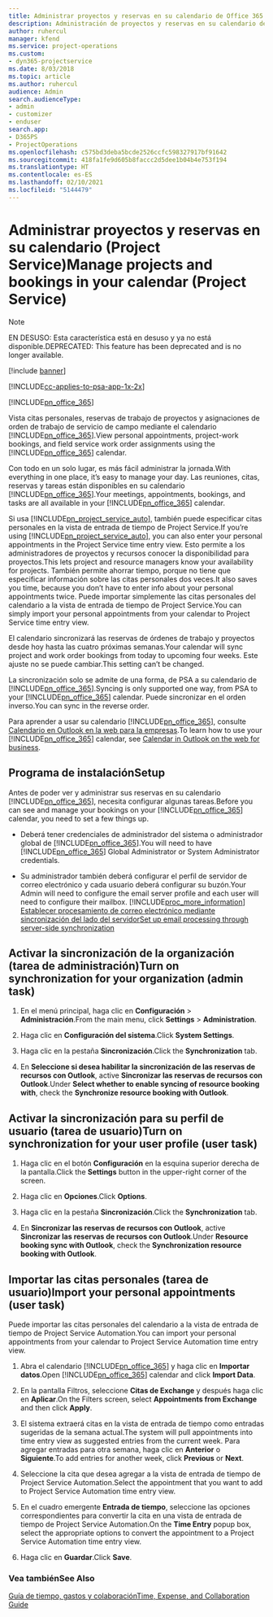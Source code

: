 ```yaml
---
title: Administrar proyectos y reservas en su calendario de Office 365
description: Administración de proyectos y reservas en su calendario de Office 365
author: ruhercul
manager: kfend
ms.service: project-operations
ms.custom:
- dyn365-projectservice
ms.date: 8/03/2018
ms.topic: article
ms.author: ruhercul
audience: Admin
search.audienceType:
- admin
- customizer
- enduser
search.app:
- D365PS
- ProjectOperations
ms.openlocfilehash: c575bd3deba5bcde2526ccfc598327917bf91642
ms.sourcegitcommit: 418fa1fe9d605b8faccc2d5dee1b04b4e753f194
ms.translationtype: HT
ms.contentlocale: es-ES
ms.lasthandoff: 02/10/2021
ms.locfileid: "5144479"
---
```

# <a name="manage-projects-and-bookings-in-your-calendar-project-service"></a><span data-ttu-id="37a6c-103">Administrar proyectos y reservas en su calendario (Project Service)</span><span class="sxs-lookup"><span data-stu-id="37a6c-103">Manage projects and bookings in your calendar (Project Service)</span></span>

> [!Note]
> <span data-ttu-id="37a6c-104">EN DESUSO: Esta característica está en desuso y ya no está disponible.</span><span class="sxs-lookup"><span data-stu-id="37a6c-104">DEPRECATED: This feature has been deprecated and is no longer available.</span></span>

[!include [banner](../includes/psa-now-project-operations.md)]

[!INCLUDE[cc-applies-to-psa-app-1x-2x](../includes/cc-applies-to-psa-app-1x-2x.md)]

[!INCLUDE[pn_office_365](../includes/pn-office-365.md)] 

<span data-ttu-id="37a6c-105">Vista citas personales, reservas de trabajo de proyectos y asignaciones de orden de trabajo de servicio de campo mediante el calendario [!INCLUDE[pn_office_365](../includes/pn-office-365.md)].</span><span class="sxs-lookup"><span data-stu-id="37a6c-105">View personal appointments, project-work bookings, and field service work order assignments using the [!INCLUDE[pn_office_365](../includes/pn-office-365.md)] calendar.</span></span>  
  
 <span data-ttu-id="37a6c-106">Con todo en un solo lugar, es más fácil administrar la jornada.</span><span class="sxs-lookup"><span data-stu-id="37a6c-106">With everything in one place, it’s easy to manage your day.</span></span> <span data-ttu-id="37a6c-107">Las reuniones, citas, reservas y tareas están disponibles en su calendario [!INCLUDE[pn_office_365](../includes/pn-office-365.md)].</span><span class="sxs-lookup"><span data-stu-id="37a6c-107">Your meetings, appointments, bookings, and tasks are all available in your [!INCLUDE[pn_office_365](../includes/pn-office-365.md)] calendar.</span></span>  
  
 <span data-ttu-id="37a6c-108">Si usa [!INCLUDE[pn_project_service_auto](../includes/pn-project-service-auto.md)], también puede especificar citas personales en la vista de entrada de tiempo de Project Service.</span><span class="sxs-lookup"><span data-stu-id="37a6c-108">If you’re using [!INCLUDE[pn_project_service_auto](../includes/pn-project-service-auto.md)], you can also enter your personal appointments in the Project Service time entry view.</span></span> <span data-ttu-id="37a6c-109">Esto permite a los administradores de proyectos y recursos conocer la disponibilidad para proyectos.</span><span class="sxs-lookup"><span data-stu-id="37a6c-109">This lets project and resource managers know your availability for projects.</span></span> <span data-ttu-id="37a6c-110">También permite ahorrar tiempo, porque no tiene que especificar información sobre las citas personales dos veces.</span><span class="sxs-lookup"><span data-stu-id="37a6c-110">It also saves you time, because you don’t have to enter info about your personal appointments twice.</span></span> <span data-ttu-id="37a6c-111">Puede importar simplemente las citas personales del calendario a la vista de entrada de tiempo de Project Service.</span><span class="sxs-lookup"><span data-stu-id="37a6c-111">You can simply import your personal appointments from your calendar to Project Service time entry view.</span></span>  
  
 <span data-ttu-id="37a6c-112">El calendario sincronizará las reservas de órdenes de trabajo y proyectos desde hoy hasta las cuatro próximas semanas.</span><span class="sxs-lookup"><span data-stu-id="37a6c-112">Your calendar will sync project and work order bookings from today to upcoming four weeks.</span></span> <span data-ttu-id="37a6c-113">Este ajuste no se puede cambiar.</span><span class="sxs-lookup"><span data-stu-id="37a6c-113">This setting can’t be changed.</span></span>  
  
 <span data-ttu-id="37a6c-114">La sincronización solo se admite de una forma, de PSA a su calendario de [!INCLUDE[pn_office_365](../includes/pn-office-365.md)].</span><span class="sxs-lookup"><span data-stu-id="37a6c-114">Syncing is only supported one way, from PSA to your [!INCLUDE[pn_office_365](../includes/pn-office-365.md)] calendar.</span></span> <span data-ttu-id="37a6c-115">Puede sincronizar en el orden inverso.</span><span class="sxs-lookup"><span data-stu-id="37a6c-115">You can sync in the reverse order.</span></span> 
  
 <span data-ttu-id="37a6c-116">Para aprender a usar su calendario [!INCLUDE[pn_office_365](../includes/pn-office-365.md)], consulte [Calendario en Outlook en la web para la empresas](https://support.office.com/article/Calendar-in-Outlook-on-the-web-for-business-5219c457-d1fe-4c2f-9032-1a816b88e936).</span><span class="sxs-lookup"><span data-stu-id="37a6c-116">To learn how to use your [!INCLUDE[pn_office_365](../includes/pn-office-365.md)] calendar, see [Calendar in Outlook on the web for business](https://support.office.com/article/Calendar-in-Outlook-on-the-web-for-business-5219c457-d1fe-4c2f-9032-1a816b88e936).</span></span>  
  
## <a name="setup"></a><span data-ttu-id="37a6c-117">Programa de instalación</span><span class="sxs-lookup"><span data-stu-id="37a6c-117">Setup</span></span>  
 <span data-ttu-id="37a6c-118">Antes de poder ver y administrar sus reservas en su calendario [!INCLUDE[pn_office_365](../includes/pn-office-365.md)], necesita configurar algunas tareas.</span><span class="sxs-lookup"><span data-stu-id="37a6c-118">Before you can see and manage your bookings on your [!INCLUDE[pn_office_365](../includes/pn-office-365.md)] calendar, you need to set a few things up.</span></span>  
  
- <span data-ttu-id="37a6c-119">Deberá tener credenciales de administrador del sistema o administrador global de [!INCLUDE[pn_office_365](../includes/pn-office-365.md)].</span><span class="sxs-lookup"><span data-stu-id="37a6c-119">You will need to have [!INCLUDE[pn_office_365](../includes/pn-office-365.md)] Global Administrator or System Administrator credentials.</span></span>  
  
- <span data-ttu-id="37a6c-120">Su administrador también deberá configurar el perfil de servidor de correo electrónico y cada usuario deberá configurar su buzón.</span><span class="sxs-lookup"><span data-stu-id="37a6c-120">Your Admin will need to configure the email server profile and each user will need to configure their mailbox.</span></span> [!INCLUDE[proc_more_information](../includes/proc-more-information.md)] <span data-ttu-id="37a6c-121">[Establecer procesamiento de correo electrónico mediante sincronización del lado del servidor](https://docs.microsoft.com/dynamics365/customerengagement/on-premises/admin/set-up-server-side-synchronization-of-email-appointments-contacts-and-tasks)</span><span class="sxs-lookup"><span data-stu-id="37a6c-121">[Set up email processing through server-side synchronization](https://docs.microsoft.com/dynamics365/customerengagement/on-premises/admin/set-up-server-side-synchronization-of-email-appointments-contacts-and-tasks)</span></span>  
  
## <a name="turn-on-synchronization-for-your-organization-admin-task"></a><span data-ttu-id="37a6c-122">Activar la sincronización de la organización (tarea de administración)</span><span class="sxs-lookup"><span data-stu-id="37a6c-122">Turn on synchronization for your organization (admin task)</span></span>  
  
1.  <span data-ttu-id="37a6c-123">En el menú principal, haga clic en **Configuración** > **Administración**.</span><span class="sxs-lookup"><span data-stu-id="37a6c-123">From the main menu, click **Settings** > **Administration**.</span></span>  
  
2.  <span data-ttu-id="37a6c-124">Haga clic en **Configuración del sistema**.</span><span class="sxs-lookup"><span data-stu-id="37a6c-124">Click **System Settings**.</span></span>  
  
3.  <span data-ttu-id="37a6c-125">Haga clic en la pestaña **Sincronización**.</span><span class="sxs-lookup"><span data-stu-id="37a6c-125">Click the **Synchronization** tab.</span></span>  
  
4.  <span data-ttu-id="37a6c-126">En **Seleccione si desea habilitar la sincronización de las reservas de recursos con Outlook**, active **Sincronizar las reservas de recursos con Outlook**.</span><span class="sxs-lookup"><span data-stu-id="37a6c-126">Under **Select whether to enable syncing of resource booking with**, check the **Synchronize resource booking with Outlook**.</span></span>  
  
## <a name="turn-on-synchronization-for-your-user-profile-user-task"></a><span data-ttu-id="37a6c-127">Activar la sincronización para su perfil de usuario (tarea de usuario)</span><span class="sxs-lookup"><span data-stu-id="37a6c-127">Turn on synchronization for your user profile (user task)</span></span>  
  
1.  <span data-ttu-id="37a6c-128">Haga clic en el botón **Configuración** en la esquina superior derecha de la pantalla.</span><span class="sxs-lookup"><span data-stu-id="37a6c-128">Click the **Settings** button in the upper-right corner of the screen.</span></span>  
  
2.  <span data-ttu-id="37a6c-129">Haga clic en **Opciones**.</span><span class="sxs-lookup"><span data-stu-id="37a6c-129">Click **Options**.</span></span>  
  
3.  <span data-ttu-id="37a6c-130">Haga clic en la pestaña **Sincronización**.</span><span class="sxs-lookup"><span data-stu-id="37a6c-130">Click the **Synchronization** tab.</span></span>  
  
4.  <span data-ttu-id="37a6c-131">En **Sincronizar las reservas de recursos con Outlook**, active **Sincronizar las reservas de recursos con Outlook**.</span><span class="sxs-lookup"><span data-stu-id="37a6c-131">Under **Resource booking sync with Outlook**, check the **Synchronization resource booking with Outlook**.</span></span>  
  
## <a name="import-your-personal-appointments-user-task"></a><span data-ttu-id="37a6c-132">Importar las citas personales (tarea de usuario)</span><span class="sxs-lookup"><span data-stu-id="37a6c-132">Import your personal appointments (user task)</span></span>  
 <span data-ttu-id="37a6c-133">Puede importar las citas personales del calendario a la vista de entrada de tiempo de Project Service Automation.</span><span class="sxs-lookup"><span data-stu-id="37a6c-133">You can import your personal appointments from your calendar to Project Service Automation time entry view.</span></span>  
  
1. <span data-ttu-id="37a6c-134">Abra el calendario [!INCLUDE[pn_office_365](../includes/pn-office-365.md)] y haga clic en **Importar datos**.</span><span class="sxs-lookup"><span data-stu-id="37a6c-134">Open [!INCLUDE[pn_office_365](../includes/pn-office-365.md)] calendar and click **Import Data**.</span></span>  
  
2. <span data-ttu-id="37a6c-135">En la pantalla Filtros, seleccione **Citas de Exchange** y después haga clic en **Aplicar**.</span><span class="sxs-lookup"><span data-stu-id="37a6c-135">On the Filters screen, select **Appointments from Exchange** and then click **Apply**.</span></span>  
  
3. <span data-ttu-id="37a6c-136">El sistema extraerá citas en la vista de entrada de tiempo como entradas sugeridas de la semana actual.</span><span class="sxs-lookup"><span data-stu-id="37a6c-136">The system will pull appointments into time entry view as suggested entries from the current week.</span></span> <span data-ttu-id="37a6c-137">Para agregar entradas para otra semana, haga clic en **Anterior** o **Siguiente**.</span><span class="sxs-lookup"><span data-stu-id="37a6c-137">To add entries for another week, click **Previous** or **Next**.</span></span>  
  
4. <span data-ttu-id="37a6c-138">Seleccione la cita que desea agregar a la vista de entrada de tiempo de Project Service Automation.</span><span class="sxs-lookup"><span data-stu-id="37a6c-138">Select the appointment that you want to add to Project Service Automation time entry view.</span></span>  
  
5. <span data-ttu-id="37a6c-139">En el cuadro emergente **Entrada de tiempo**, seleccione las opciones correspondientes para convertir la cita en una vista de entrada de tiempo de Project Service Automation.</span><span class="sxs-lookup"><span data-stu-id="37a6c-139">On the **Time Entry** popup box, select the appropriate options to convert the appointment to a Project Service Automation time entry view.</span></span>  
  
6. <span data-ttu-id="37a6c-140">Haga clic en **Guardar**.</span><span class="sxs-lookup"><span data-stu-id="37a6c-140">Click **Save**.</span></span>  
  
### <a name="see-also"></a><span data-ttu-id="37a6c-141">Vea también</span><span class="sxs-lookup"><span data-stu-id="37a6c-141">See Also</span></span>  
 [<span data-ttu-id="37a6c-142">Guía de tiempo, gastos y colaboración</span><span class="sxs-lookup"><span data-stu-id="37a6c-142">Time, Expense, and Collaboration Guide</span></span>](../psa/time-expense-collaboration-guide.md)
